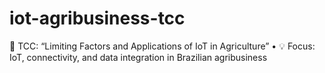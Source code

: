 # iot-agribusiness-tcc
📘 TCC: “Limiting Factors and Applications of IoT in Agriculture” • 💡 Focus: IoT, connectivity, and data integration in Brazilian agribusiness
